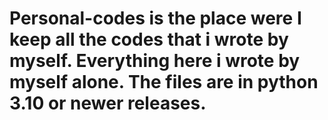 # Personal-codes is the place were I keep all the codes that i wrote by myself. Everything here i wrote by myself alone. The files are in python 3.10 or newer releases.
